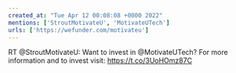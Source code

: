 ```yaml
---
created_at: "Tue Apr 12 00:08:08 +0000 2022"
mentions: ['StroutMotivateU', 'MotivateUTech']
urls: ['https://wefunder.com/motivateu']
---
```


RT @StroutMotivateU: Want to invest in @MotivateUTech? For more information and to invest visit: https://t.co/3UoHOmz87C